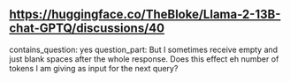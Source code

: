 ## https://huggingface.co/TheBloke/Llama-2-13B-chat-GPTQ/discussions/40

contains_question: yes
question_part: But I sometimes receive empty and just blank spaces after the whole response. Does this effect eh number of tokens I am giving as input for the next query?